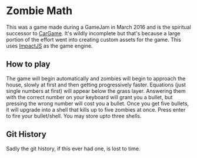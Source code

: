 # Zombie Math

This was a game made during a GameJam in March 2016 and is the spiritual successor to [CarGame](https://github.com/Protonull/CarGame). It's wildly incomplete but that's because a large portion of the effort went into creating custom assets for the game. This uses [ImpactJS](https://github.com/phoboslab/impact) as the game engine.

## How to play

The game will begin automatically and zombies will begin to approach the house, slowly at first and then getting progressively faster. Equations (just single numbers at first) will appear below the grass layer. Answering them with the correct number on your keyboard will grant you a bullet, but pressing the wrong number will cost you a bullet. Once you get five bullets, it will upgrade into a shell that kills up to five zombies at once. Press enter to fire your bullet/shell. You may store upto three shells.

## Git History

Sadly the git history, if this ever had one, is lost to time.